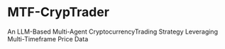 # MTF-CrypTrader
An LLM-Based Multi-Agent CryptocurrencyTrading Strategy Leveraging Multi-Timeframe Price Data
